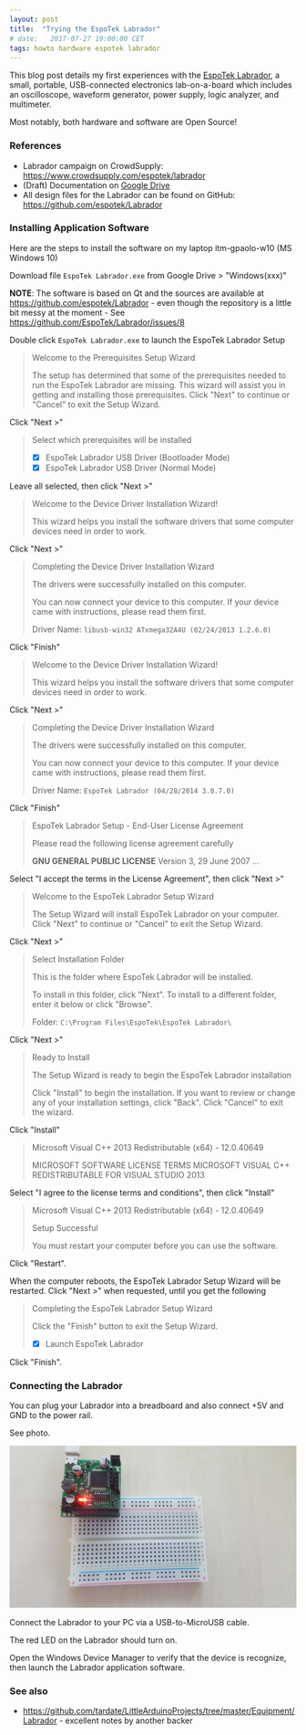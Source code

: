 ```yaml
---
layout: post
title:  "Trying the EspoTek Labrador"
# date:   2017-07-27 19:00:00 CET
tags: howto hardware espotek labrador
---
```


This blog post details my first experiences with the [EspoTek Labrador](https://www.crowdsupply.com/espotek/labrador), a small, portable, USB-connected electronics lab-on-a-board which includes an oscilloscope, waveform generator, power supply, logic analyzer, and multimeter.

Most notably, both hardware and software are Open Source!

### References

* Labrador campaign on CrowdSupply: <https://www.crowdsupply.com/espotek/labrador>
* (Draft) Documentation on [Google Drive](https://drive.google.com/drive/u/1/folders/0B7U0ulRLHf8cRVBkeFc2SHpUOGs)
* All design files for the Labrador can be found on GitHub: <https://github.com/espotek/Labrador>

### Installing Application Software

Here are the steps to install the software on my laptop itm-gpaolo-w10 (MS Windows 10)

Download file `EspoTek Labrador.exe` from Google Drive > "Windows(xxx)"

**NOTE**: The software is based on Qt and the sources are available at <https://github.com/espotek/Labrador> - even though the repository is a little bit messy at the moment - See <https://github.com/EspoTek/Labrador/issues/8>

Double click `EspoTek Labrador.exe` to launch the EspoTek Labrador Setup

> Welcome to the Prerequisites Setup Wizard
>
> The setup has determined that some of the prerequisites needed to run the EspoTek Labrador are missing.
> This wizard will assist you in getting and installing those prerequisites.
> Click "Next" to continue or "Cancel" to exit the Setup Wizard.

Click "Next >"

> Select which prerequisites will be installed
> * [x] EspoTek Labrador USB Driver (Bootloader Mode)
> * [x] EspoTek Labrador USB Driver (Normal Mode)

Leave all selected, then click "Next >"

> Welcome to the Device Driver Installation Wizard!
>
> This wizard helps you install the software drivers that some
> computer devices need in order to work.

Click "Next >"

> Completing the Device Driver Installation Wizard
>
> The drivers were successfully installed on this computer.
>
> You can now connect your device to this computer.
> If your device came with instructions, please read them first.
>
> Driver Name: `libusb-win32 ATxmega32A4U (02/24/2013 1.2.6.0)`

Click "Finish"

> Welcome to the Device Driver Installation Wizard!
>
> This wizard helps you install the software drivers that some
> computer devices need in order to work.

Click "Next >"

> Completing the Device Driver Installation Wizard
>
> The drivers were successfully installed on this computer.
>
> You can now connect your device to this computer.
> If your device came with instructions, please read them first.
>
> Driver Name: `EspoTek Labrador (04/28/2014 3.0.7.0)`

Click "Finish"

> EspoTek Labrador Setup - End-User License Agreement
>
> Please read the following license agreement carefully
>
> **GNU GENERAL PUBLIC LICENSE**
> Version 3, 29 June 2007
> ...

Select "I accept the terms in the License Agreement", then click "Next >"

> Welcome to the EspoTek Labrador Setup Wizard
>
> The Setup Wizard will install EspoTek Labrador on your computer.
> Click "Next" to continue or "Cancel" to exit the Setup Wizard.

Click "Next >"

> Select Installation Folder
>
> This is the folder where EspoTek Labrador will be installed.
>
> To install in this folder, click "Next".
> To install to a different folder, enter it below or click "Browse".
>
> Folder: `C:\Program Files\EspoTek\EspoTek Labrador\`

Click "Next >"

> Ready to Install
>
> The Setup Wizard is ready to begin the EspoTek Labrador installation
>
> Click "Install" to begin the installation.
> If you want to review or change any of your installation settings, click "Back".
> Click "Cancel" to exit the wizard.

Click "Install"

> Microsoft Visual C++ 2013 Redistributable (x64) - 12.0.40649
>
> MICROSOFT SOFTWARE LICENSE TERMS
> MICROSOFT VISUAL C++ REDISTRIBUTABLE FOR VISUAL STUDIO 2013

Select "I agree to the license terms and conditions", then click "Install"

> Microsoft Visual C++ 2013 Redistributable (x64) - 12.0.40649
>
> Setup Successful
>
> You must restart your computer before you can use the software.

Click "Restart".

When the computer reboots, the EspoTek Labrador Setup Wizard will be restarted.
Click "Next >" when requested, until you get the following

> Completing the EspoTek Labrador Setup Wizard
>
> Click the "Finish" button to exit the Setup Wizard.
>
> * [x] Launch EspoTek Labrador

Click "Finish".

### Connecting the Labrador

You can plug your Labrador into a breadboard and also connect +5V and GND to the power rail.

See photo.

![Plugging the Labrador on a breadboard](/assets/imgs/2017-07-27-trying-espotek-labrador.md/2017-07-27_17.53.23.jpg)

Connect the Labrador to your PC via a USB-to-MicroUSB cable.

The red LED on the Labrador should turn on.

Open the Windows Device Manager to verify that the device is recognize, then launch the Labrador application software.

### See also

* <https://github.com/tardate/LittleArduinoProjects/tree/master/Equipment/Labrador> - excellent notes by another backer

<!-- EOF -->
